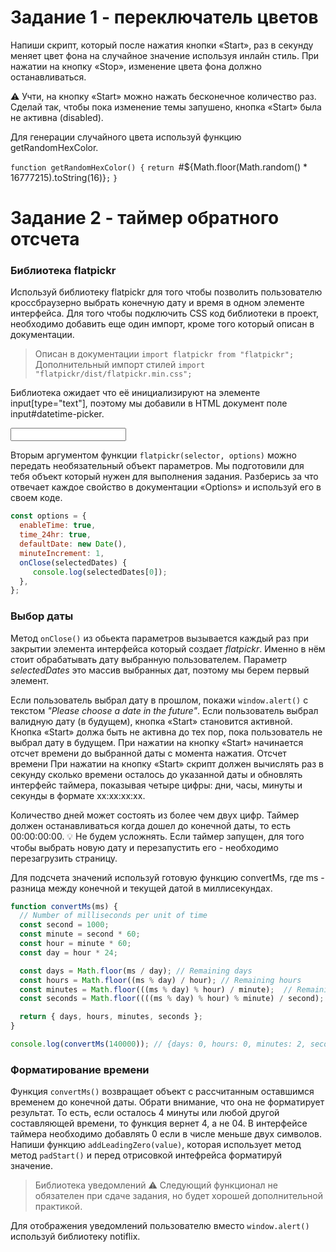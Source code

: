 # Задание 1 - переключатель цветов

Напиши скрипт, который после нажатия кнопки «Start», раз в секунду меняет цвет фона <body> на
случайное значение используя инлайн стиль. При нажатии на кнопку «Stop», изменение цвета фона должно
останавливаться.

⚠️ Учти, на кнопку «Start» можно нажать бесконечное количество раз. Сделай так, чтобы пока изменение
темы запушено, кнопка «Start» была не активна (disabled).

Для генерации случайного цвета используй функцию getRandomHexColor.

`function getRandomHexColor() {` `return `#${Math.floor(Math.random() \* 16777215).toString(16)}`;`
`}`

# Задание 2 - таймер обратного отсчета

### Библиотека flatpickr

Используй библиотеку flatpickr для того чтобы позволить пользователю кроссбраузерно выбрать конечную
дату и время в одном элементе интерфейса. Для того чтобы подключить CSS код библиотеки в проект,
необходимо добавить еще один импорт, кроме того который описан в документации.

> Описан в документации `import flatpickr from "flatpickr";` Дополнительный импорт стилей
> `import "flatpickr/dist/flatpickr.min.css";`

Библиотека ожидает что её инициализируют на элементе input[type="text"], поэтому мы добавили в HTML
документ поле input#datetime-picker.

<input type="text" id="datetime-picker" />

Вторым аргументом функции `flatpickr(selector, options)` можно передать необязательный объект
параметров. Мы подготовили для тебя объект который нужен для выполнения задания. Разберись за что
отвечает каждое свойство в документации «Options» и используй его в своем коде.

```JavaScript
const options = {
  enableTime: true,
  time_24hr: true,
  defaultDate: new Date(),
  minuteIncrement: 1,
  onClose(selectedDates) {
     console.log(selectedDates[0]);
  },
};
```

### Выбор даты

Метод `onClose()` из обьекта параметров вызывается каждый раз при закрытии элемента интерфейса
который создает _flatpickr_. Именно в нём стоит обрабатывать дату выбранную пользователем. Параметр
_selectedDates_ это массив выбранных дат, поэтому мы берем первый элемент.

Если пользователь выбрал дату в прошлом, покажи `window.alert()` с текстом _"Please choose a date in
the future"_. Если пользователь выбрал валидную дату (в будущем), кнопка «Start» становится
активной. Кнопка «Start» должа быть не активна до тех пор, пока пользователь не выбрал дату в
будущем. При нажатии на кнопку «Start» начинается отсчет времени до выбранной даты с момента
нажатия. Отсчет времени При нажатии на кнопку «Start» скрипт должен вычислять раз в секунду сколько
времени осталось до указанной даты и обновлять интерфейс таймера, показывая четыре цифры: дни, часы,
минуты и секунды в формате xx:xx:xx:xx.

Количество дней может состоять из более чем двух цифр. Таймер должен останавливаться когда дошел до
конечной даты, то есть 00:00:00:00. 💡 Не будем усложнять. Если таймер запущен, для того чтобы
выбрать новую дату и перезапустить его - необходимо перезагрузить страницу.

Для подсчета значений используй готовую функцию convertMs, где ms - разница между конечной и текущей
датой в миллисекундах.

```JavaScript
function convertMs(ms) {
  // Number of milliseconds per unit of time
  const second = 1000;
  const minute = second * 60;
  const hour = minute * 60;
  const day = hour * 24;

  const days = Math.floor(ms / day); // Remaining days
  const hours = Math.floor((ms % day) / hour); // Remaining hours
  const minutes = Math.floor(((ms % day) % hour) / minute);  // Remaining minutes
  const seconds = Math.floor((((ms % day) % hour) % minute) / second); //Remaining seconds

  return { days, hours, minutes, seconds };
}

console.log(convertMs(140000)); // {days: 0, hours: 0, minutes: 2, seconds: 20}
```

### Форматирование времени

Функция `convertMs()` возвращает объект с рассчитанным оставшимся временем до конечной даты. Обрати
внимание, что она не форматирует результат. То есть, если осталось 4 минуты или любой другой
составляющей времени, то функция вернет 4, а не 04. В интерфейсе таймера необходимо добавлять 0 если
в числе меньше двух символов. Напиши функцию `addLeadingZero(value)`, которая использует метод метод
`padStart()` и перед отрисовкой интефрейса форматируй значение.

> Библиотека уведомлений ⚠️ Следующий функционал не обязателен при сдаче задания, но будет хорошей
> дополнительной практикой.

Для отображения уведомлений пользователю вместо `window.alert()` используй библиотеку notiflix.
